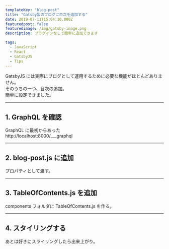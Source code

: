 ```yaml
---
templateKey: "blog-post"
title: "Gatsby製のブログに目次を追加する"
date: 2019-07-11T15:04:10.000Z
featuredpost: false
featuredimage: /img/gatsby-image.png
description: プラグインなしで簡単に追加できます

tags:
  - JavaScript
  - React
  - GatsbyJS
  - Tips
---
```


GatsbyJS には実際にブログとして運用するために必要な機能がほとんどありません。  
そのうちの一つ、目次の追加。  
簡単に設定できました。

---

## 1. GraphQL を確認

GraphQL に最初からあった  
http://localhost:8000/___graphql

---

## 2. blog-post.js に追加

プロパティとして渡す。

---

## 3. TableOfContents.js を追加

components フォルダに TableOfContents.js を作る。

---

## 4. スタイリングする

あとは好きにスライリングしたら出来上がり。

